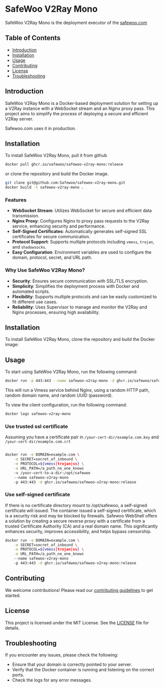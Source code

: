 # SafeWoo V2Ray Mono

SafeWoo V2Ray Mono is the deployment executor of the [safewoo.com](https://safewoo.com)

## Table of Contents
- [Introduction](#introduction)
- [Installation](#installation)
- [Usage](#usage)
- [Contributing](#contributing)
- [License](#license)
- [Troubleshooting](#troubleshooting)

## Introduction

SafeWoo V2Ray Mono is a Docker-based deployment solution for setting up a V2Ray instance with a WebSocket stream and an Nginx proxy pass. This project aims to simplify the process of deploying a secure and efficient V2Ray server.

Safewoo.com uses it in production.

## Installation

To install SafeWoo V2Ray Mono, pull it from github

```bash
docker pull ghcr.io/safewoo/safewoo-v2ray-mono:release
```

or clone the repository and build the Docker image. 

```bash
git clone git@github.com:Safewoo/safewoo-v2ray-mono.git
docker build -t safewoo-v2ray-mono .
```

### Features

- **WebSocket Stream**: Utilizes WebSocket for secure and efficient data transmission.
- **Nginx Proxy**: Configures Nginx to proxy pass requests to the V2Ray service, enhancing security and performance.
- **Self-Signed Certificates**: Automatically generates self-signed SSL certificates for secure communication.
- **Protocol Support**: Supports multiple protocols including `vmess`, `trojan`, and `shadowsocks`.
- **Easy Configuration**: Environment variables are used to configure the domain, protocol, secret, and URL path.

### Why Use SafeWoo V2Ray Mono?

- **Security**: Ensures secure communication with SSL/TLS encryption.
- **Simplicity**: Simplifies the deployment process with Docker and automated scripts.
- **Flexibility**: Supports multiple protocols and can be easily customized to fit different use cases.
- **Reliability**: Uses Supervisor to manage and monitor the V2Ray and Nginx processes, ensuring high availability.

## Installation

To install SafeWoo V2Ray Mono, clone the repository and build the Docker image:

## Usage
To start using SafeWoo V2Ray Mono, run the following command:

```bash
docker run -p 443:443 --name safewoo-v2ray-mono -d ghcr.io/safewoo/safewoo-v2ray-mono:release 
```

This will run a Vmess service behind Nginx, using a random HTTP path, random domain name, and random UUID (password).

To view the client configuration, run the following command:

```bash
docker logs safewoo-v2ray-mono 
```

### Use trusted ssl certificate

Assuming you have a certificate pair in `/your-cert-dir/example.com.key` and `/your-cert-dir/example.com.crt`

```bash

docker run -e DOMAIN=example.com \
    -e SECRET=secret_of_inbound \
    -e PROTOCOL=${vmess|trojan|ss} \
    -e URL_PATH=/a_path_no_one_knows
    -v /your-cert-to-a-dir:/opt/safewoo
    --name safewoo-v2ray-mono
    -p 443:443 -d ghcr.io/safewoo/safewoo-v2ray-mono:release
```

### Use self-signed certificate

If there is no certificate directory mount to /opt/safewoo, a self-signed certificate will issued. The container issued a self-signed certificate, which is a security risk and may be blocked by firewalls. Safewoo WebShell offers a solution by creating a secure reverse proxy with a certificate from a trusted Certificate Authority (CA) and a real domain name. This significantly enhances security, improves accessibility, and helps bypass censorship.

```bash
docker run -e DOMAIN=example.com \
    -e SECRET=secret_of_inbound \
    -e PROTOCOL=${vmess|trojan|ss} \
    -e URL_PATH=/a_path_no_one_knows
    --name safewoo-v2ray-mono
    -p 443:443 -d ghcr.io/safewoo/safewoo-v2ray-mono:release
```


## Contributing
We welcome contributions! Please read our [contributing guidelines](CONTRIBUTING.md) to get started.

## License
This project is licensed under the MIT License. See the [LICENSE](LICENSE) file for details.

## Troubleshooting
If you encounter any issues, please check the following:

- Ensure that your domain is correctly pointed to your server.
- Verify that the Docker container is running and listening on the correct ports.
- Check the logs for any error messages.